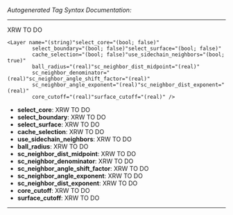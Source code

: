 _Autogenerated Tag Syntax Documentation:_

---
XRW TO DO

```
<Layer name="(string)"select_core="(bool; false)"
        select_boundary="(bool; false)"select_surface="(bool; false)"
        cache_selection="(bool; false)"use_sidechain_neighbors="(bool; true)"
        ball_radius="(real)"sc_neighbor_dist_midpoint="(real)"
        sc_neighbor_denominator="(real)"sc_neighbor_angle_shift_factor="(real)"
        sc_neighbor_angle_exponent="(real)"sc_neighbor_dist_exponent="(real)"
        core_cutoff="(real)"surface_cutoff="(real)" />
```

-   **select_core**: XRW TO DO
-   **select_boundary**: XRW TO DO
-   **select_surface**: XRW TO DO
-   **cache_selection**: XRW TO DO
-   **use_sidechain_neighbors**: XRW TO DO
-   **ball_radius**: XRW TO DO
-   **sc_neighbor_dist_midpoint**: XRW TO DO
-   **sc_neighbor_denominator**: XRW TO DO
-   **sc_neighbor_angle_shift_factor**: XRW TO DO
-   **sc_neighbor_angle_exponent**: XRW TO DO
-   **sc_neighbor_dist_exponent**: XRW TO DO
-   **core_cutoff**: XRW TO DO
-   **surface_cutoff**: XRW TO DO

---
